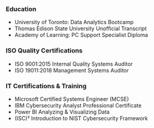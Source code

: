 ### Education
- University of Toronto: Data Analytics Bootcamp
- Thomas Edison State University Unofficial Transcript
- Academy of Learning: PC Support Specialist Diploma

### ISO Quality Certifications
- ISO 9001:2015 Internal Quality Systems Auditor
- ISO 19011:2018 Management Systems Auditor

### IT Certifications & Training
- Microsoft Certified Systems Engineer (MCSE)
- IBM Cybersecurity Analyst Professional Certificate
- Power BI Analyzing & Visualizing Data
- (ISC)² Introduction to NIST Cybersecurity Framework
